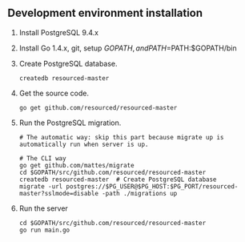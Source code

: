 ## Development environment installation

1. Install PostgreSQL 9.4.x

2. Install Go 1.4.x, git, setup $GOPATH, and PATH=$PATH:$GOPATH/bin

3. Create PostgreSQL database.
    ```
    createdb resourced-master
    ```

4. Get the source code.
    ```
    go get github.com/resourced/resourced-master
    ```

5. Run the PostgreSQL migration.
    ```
    # The automatic way: skip this part because migrate up is automatically run when server is up.

    # The CLI way
    go get github.com/mattes/migrate
    cd $GOPATH/src/github.com/resourced/resourced-master
    createdb resourced-master  # Create PostgreSQL database
    migrate -url postgres://$PG_USER@$PG_HOST:$PG_PORT/resourced-master?sslmode=disable -path ./migrations up
    ```

6. Run the server
    ```
    cd $GOPATH/src/github.com/resourced/resourced-master
    go run main.go
    ```
